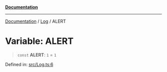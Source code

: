 [**Documentation**](../../README.md)

***

[Documentation](../../README.md) / [Log](../README.md) / ALERT

# Variable: ALERT

> `const` **ALERT**: `1` = `1`

Defined in: [src/Log.ts:6](https://github.com/Christian-Me/folder-to-tags-plugin/blob/bf42295620335492a0928fbbe8ccca5ae986f975/src/Log.ts#L6)
